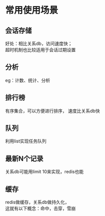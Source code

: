 # 常用使用场景

## 会话存储
  好处：相比关系db，访问速度快；  
  超时机制也比较适用于会话过期设置

## 分析
  eg：计数、统计、分析

## 排行榜
  有序集合，可以方便进行排序，
速度比关系db快

## 队列
  利用list实现任务队列

## 最新N个记录
  关系db可能用limit 10来实现，redis也能

## 缓存
  redis做缓存，关系db做持久化，  
这就有以下概念：命中，击穿，雪崩
